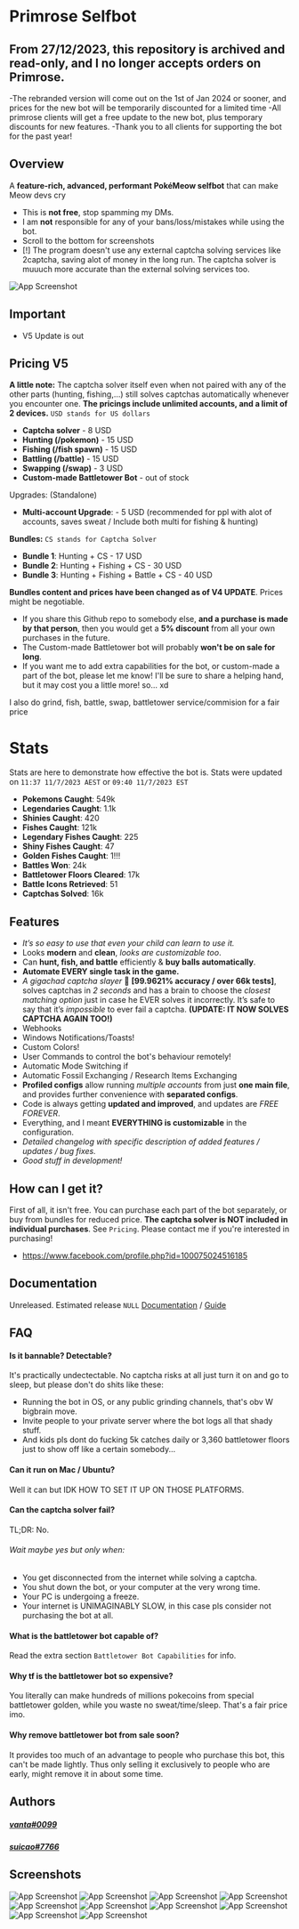 
# Primrose Selfbot

## From 27/12/2023, this repository is archived and read-only, and I no longer accepts orders on Primrose.
-The rebranded version will come out on the 1st of Jan 2024 or sooner, and prices for the new bot will be temporarily discounted for a limited time
-All primrose clients will get a free update to the new bot, plus temporary discounts for new features.
-Thank you to all clients for supporting the bot for the past year! 

## Overview
A **feature-rich, advanced, performant PokéMeow selfbot** that can make Meow devs cry
- This is **not free**, stop spamming my DMs.
- I am **not** responsible for any of your bans/loss/mistakes while using the bot.
- Scroll to the bottom for screenshots
- [!] The program doesn't use any external captcha solving services like 2captcha, saving alot of money in the long run. The captcha solver is muuuch more accurate than the external solving services too.

![App Screenshot](https://cdn.discordapp.com/attachments/1105446972313317427/1108746373928591360/rsz_1untitled-removebg-preview.png)

## Important
- V5 Update is out

## Pricing V5
**A little note:** The captcha solver itself even when not paired with any of the other parts (hunting, fishing,...) still solves captchas automatically whenever you encounter one. **The pricings include unlimited accounts, and a limit of 2 devices.** `USD stands for US dollars`

- **Captcha solver** - 8 USD
- **Hunting (/pokemon)** - 15 USD
- **Fishing (/fish spawn)** - 15 USD
- **Battling (/battle)** - 15 USD
- **Swapping (/swap)** - 3 USD
- **Custom-made Battletower Bot** - out of stock

Upgrades: (Standalone)
- **Multi-account Upgrade**: - 5 USD (recommended for ppl with alot of accounts, saves sweat / Include both multi for fishing & hunting)

**Bundles:** `CS stands for Captcha Solver`

- **Bundle 1**: Hunting + CS - 17 USD
- **Bundle 2**: Hunting + Fishing + CS - 30 USD
- **Bundle 3**: Hunting + Fishing + Battle + CS - 40 USD

**Bundles content and prices have been changed as of V4 UPDATE**. Prices might be negotiable.

- If you share this Github repo to somebody else, **and a purchase is made by that person**, then you would get a **5% discount** from all your own purchases in the future.
- The Custom-made Battletower bot will probably **won't be on sale for long**.
- If you want me to add extra capabilities for the bot, or custom-made a part of the bot, please let me know! I'll be sure to share a helping hand, but it may cost you a little more! so... xd

I also do grind, fish, battle, swap, battletower service/commision for a fair price

# Stats
Stats are here to demonstrate how effective the bot is. Stats were updated on `11:37 11/7/2023 AEST` or `09:40 11/7/2023 EST`
- **Pokemons Caught**: 549k
- **Legendaries Caught**: 1.1k
- **Shinies Caught**: 420
- **Fishes Caught**: 121k
- **Legendary Fishes Caught**: 225
- **Shiny Fishes Caught**: 47
- **Golden Fishes Caught**: 1!!!
- **Battles Won**: 24k
- **Battletower Floors Cleared**: 17k
- **Battle Icons Retrieved**: 51
- **Captchas Solved**: 16k

## Features

- *It’s so easy to use that even your child can learn to use it.*
- Looks **modern** and **clean**, *looks are customizable too*.
- Can **hunt, fish, and battle** efficiently & **buy balls automatically**.
- **Automate EVERY single task in the game.**
- *A gigachad captcha slayer* 🤺 **[99.9621% accuracy / over 66k tests]**, solves captchas in *2 seconds* and has a brain to choose the *closest matching option* just in case he EVER solves it incorrectly. It’s safe to say that it’s *impossible* to ever fail a captcha. **(UPDATE: IT NOW SOLVES CAPTCHA AGAIN TOO!)**
- Webhooks
- Windows Notifications/Toasts!
- Custom Colors!
- User Commands to control the bot's behaviour remotely!
- Automatic Mode Switching if 
- Automatic Fossil Exchanging / Research Items Exchanging
- **Profiled configs** allow running *multiple accounts* from just **one main file**, and provides further convenience with **separated configs**.
- Code is always getting **updated and improved**, and updates are *FREE FOREVER*.
- Everything, and I meant **EVERYTHING is customizable** in the configuration.
- *Detailed changelog with specific description of added features / updates / bug fixes.*
- *Good stuff in development!*

## How can I get it?
First of all, it isn't free. You can purchase each part of the bot separately, or buy from bundles for reduced price. **The captcha solver is NOT included in individual purchases**. See `Pricing`. Please contact me if you're interested in purchasing!
- https://www.facebook.com/profile.php?id=100075024516185

## Documentation
Unreleased. Estimated release `NULL`
[Documentation](https://linktodocumentation) / [Guide](https://linktodocumentation)

## FAQ

#### Is it bannable? Detectable?

It's practically undectectable. No captcha risks at all just turn it on and go to sleep, but please don't do shits like these:
- Running the bot in OS, or any public grinding channels, that's obv W bigbrain move.
- Invite people to your private server where the bot logs all that shady stuff.
- And kids pls dont do fucking 5k catches daily or 3,360 battletower floors just to show off like a certain somebody...

#### Can it run on Mac / Ubuntu?

Well it can but IDK HOW TO SET IT UP ON THOSE PLATFORMS.

#### Can the captcha solver fail?

TL;DR: No. 
###### Wait maybe yes but only when:
- You get disconnected from the internet while solving a captcha.
- You shut down the bot, or your computer at the very wrong time.
- Your PC is undergoing a freeze.
- Your internet is UNIMAGINABLY SLOW, in this case pls consider not purchasing the bot at all.

#### What is the battletower bot capable of?

Read the extra section `Battletower Bot Capabilities` for info.

#### Why tf is the battletower bot so expensive?

You literally can make hundreds of millions pokecoins from special battletower golden, while you waste no sweat/time/sleep. That's a fair price imo.

#### Why remove battletower bot from sale soon?

It provides too much of an advantage to people who purchase this bot, this can't be made lightly. Thus only selling it exclusively to people who are early, might remove it in about some time.

## Authors
##### [vanta#0099]()
##### [suicao#7766]()

## Screenshots
![App Screenshot](https://github.com/fuwu99/primrose-pokemeow/blob/main/images/captcha%20solving.PNG)
![App Screenshot](https://github.com/fuwu99/primrose-pokemeow/blob/main/images/inventory%20scraping.PNG)
![App Screenshot](https://github.com/fuwu99/primrose-pokemeow/blob/main/images/hot.PNG)
![App Screenshot](https://github.com/fuwu99/primrose-pokemeow/blob/main/images/notifs.png)
![App Screenshot](https://github.com/fuwu99/primrose-pokemeow/blob/main/images/webhook.png)
![App Screenshot](https://github.com/fuwu99/primrose-pokemeow/blob/main/images/preview.PNG)
![App Screenshot](https://github.com/fuwu99/primrose-pokemeow/blob/main/images/lege3.PNG)
![App Screenshot](https://github.com/fuwu99/primrose-pokemeow/blob/main/images/fishie.PNG)
![App Screenshot](https://github.com/fuwu99/primrose-pokemeow/blob/main/images/drip%20fuzzy%20matching.PNG)
![App Screenshot](https://github.com/fuwu99/primrose-pokemeow/blob/main/images/fullodds%20drip.PNG)
